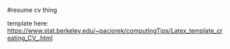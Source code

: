 #resume cv thing

template here: https://www.stat.berkeley.edu/~paciorek/computingTips/Latex_template_creating_CV_.html

